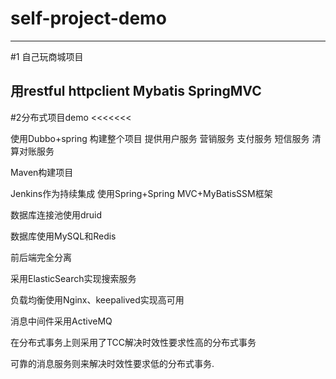# self-project-demo
----------------------------------------------------------------------------------
#1  自己玩商城项目 

用restful httpclient Mybatis SpringMVC 
-----------------------------------------------------------------------------------
#2分布式项目demo <<<<<<<

使用Dubbo+spring 构建整个项目 提供用户服务 营销服务 支付服务 短信服务 清算对账服务

Maven构建项目

Jenkins作为持续集成
使用Spring+Spring MVC+MyBatisSSM框架

数据库连接池使用druid

数据库使用MySQL和Redis

前后端完全分离

采用ElasticSearch实现搜索服务

负载均衡使用Nginx、keepalived实现高可用

消息中间件采用ActiveMQ

在分布式事务上则采用了TCC解决时效性要求性高的分布式事务

可靠的消息服务则来解决时效性要求低的分布式事务. 
>>>>>
